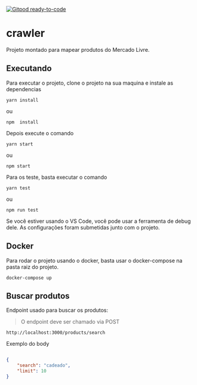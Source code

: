 [![Gitpod ready-to-code](https://img.shields.io/badge/Gitpod-ready--to--code-blue?logo=gitpod)](https://gitpod.io/#https://github.com/junior201110/crawler)

# crawler

Projeto montado para mapear produtos do Mercado Livre. 

## Executando
Para executar o projeto, clone o projeto na sua maquina e instale as dependencias 

```
yarn install 
```
ou
```
npm  install
```

Depois execute o comando 

```
yarn start
```

ou 

```
npm start
```
Para os teste, basta executar o comando

```
yarn test
```
ou
```
npm run test
```
Se você estiver usando o VS Code, você pode usar a ferramenta de debug dele. 
As configurações foram submetidas junto com o projeto.

## Docker

Para rodar o projeto usando o docker, basta usar o docker-compose na pasta raiz do projeto.

```
docker-compose up
```

## Buscar produtos

Endpoint usado para buscar os produtos:

> O endpoint deve ser chamado via POST

```
http://localhost:3000/products/search
```

Exemplo do body

```json

{
    "search": "cadeado",
    "limit": 10
}

```

